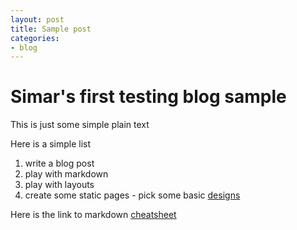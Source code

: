 ```yaml
---
layout: post
title: Sample post
categories:
- blog
---
```


# Simar's first testing blog sample
This is just some simple plain text

Here is a simple list
1. write a blog post
2. play with markdown
3. play with layouts
4. create some static pages - pick some basic [designs](http://www.google.com)

Here is the link to markdown [cheatsheet](https://github.com/adam-p/markdown-here/wiki/Markdown-Cheatsheet)
